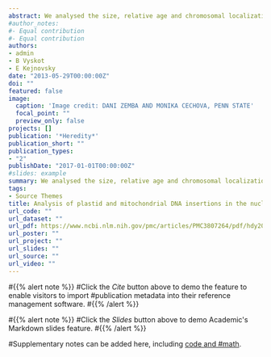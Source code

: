 ```yaml
---
abstract: We analysed the size, relative age and chromosomal localization of nuclear sequences of plastid and mitochondrial origin (NUPTs-nuclear plastid DNA and NUMTs-nuclear mitochondrial DNA) in six completely sequenced plant species. We found that the largest insertions showed lower divergence from organelle DNA than shorter insertions in all species, indicating their recent origin. The largest NUPT and NUMT insertions were localized in the vicinity of the centromeres in the small genomes of Arabidopsis and rice. They were also present in other chromosomal regions in the large genomes of soybean and maize. Localization of NUPTs and NUMTs correlated positively with distribution of transposable elements (TEs) in Arabidopsis and sorghum, negatively in grapevine and soybean, and did not correlate in rice or maize. We propose a model where new plastid and mitochondrial DNA sequences are inserted close to centromeres and are later fragmented by TE insertions and reshuffled away from the centromere or removed by ectopic recombination. The mode and tempo of TE dynamism determines the turnover of NUPTs and NUMTs resulting in their species-specific chromosomal distributions.
#author_notes:
#- Equal contribution
#- Equal contribution
authors:
- admin
- B Vyskot
- E Kejnovsky
date: "2013-05-29T00:00:00Z"
doi: ""
featured: false
image:
  caption: 'Image credit: DANI ZEMBA AND MONIKA CECHOVA, PENN STATE'
  focal_point: ""
  preview_only: false
projects: []
publication: '*Heredity*'
publication_short: ""
publication_types:
- "2"
publishDate: "2017-01-01T00:00:00Z"
#slides: example
summary: We analysed the size, relative age and chromosomal localization of nuclear sequences of plastid and mitochondrial origin (NUPTs-nuclear plastid DNA and NUMTs-nuclear mitochondrial DNA) in six completely sequenced plant species. We found that the largest insertions showed lower divergence from organelle DNA than shorter insertions in all species, indicating their recent origin. The largest NUPT and NUMT insertions were localized in the vicinity of the centromeres in the small genomes of Arabidopsis and rice. They were also present in other chromosomal regions in the large genomes of soybean and maize. Localization of NUPTs and NUMTs correlated positively with distribution of transposable elements (TEs) in Arabidopsis and sorghum, negatively in grapevine and soybean, and did not correlate in rice or maize. We propose a model where new plastid and mitochondrial DNA sequences are inserted close to centromeres and are later fragmented by TE insertions and reshuffled away from the centromere or removed by ectopic recombination. The mode and tempo of TE dynamism determines the turnover of NUPTs and NUMTs resulting in their species-specific chromosomal distributions.
tags:
- Source Themes
title: Analysis of plastid and mitochondrial DNA insertions in the nucleus (NUPTs and NUMTs) of six plant species -- size, relative age and chromosomal localization
url_code: ""
url_dataset: ""
url_pdf: https://www.ncbi.nlm.nih.gov/pmc/articles/PMC3807264/pdf/hdy201351a.pdf
url_poster: ""
url_project: ""
url_slides: ""
url_source: ""
url_video: ""
---
```


#{{% alert note %}}
#Click the *Cite* button above to demo the feature to enable visitors to import #publication metadata into their reference management software.
#{{% /alert %}}

#{{% alert note %}}
#Click the *Slides* button above to demo Academic's Markdown slides feature.
#{{% /alert %}}

#Supplementary notes can be added here, including [code and #math](https://sourcethemes.com/academic/docs/writing-markdown-latex/).
